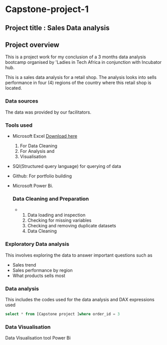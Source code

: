 # Capstone-project-1

## Project title : Sales Data analysis 
## Project overview 
This is a project work for my conclusion of a 3 months data analysis bootcamp organised by 'Ladies in Tech Africa in conjunction with Incubator hub.

This is a sales data analysis for a retail shop.
The analysis looks into sells performance in four (4) regions of the country where this retail shop is located.

### Data sources 
The data was provided by our facilitators.
### Tools used
- Microsoft Excel [Download here](https://www.Microsoft.com)
  1)  For Data Cleaning
  2)  For Analysis and
  3)  Visualisation 
- SQl(Structured query language) for querying of data 
- Github: For portfolio building 
- Microsoft Power Bi.

  ### Data Cleaning and Preparation
   - 1) Data loading and inspection
     2) Checking for missing variables
     3) Checking and removing duplicate datasets
     4) Data  Cleaning
### Exploratory Data analysis 
This involves exploring the data to answer important questions such as
- Sales trend
- Sales performance by region
- What products sells most

### Data analysis 
This includes the codes used for the data analysis and DAX expressions used
 ~~~ SQL
select * from [Capstone project ]where order_id = 3
~~~
 
### Data Visualisation 
Data Visualisation tool Power Bi 

